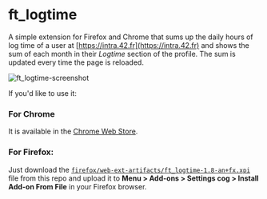 # ft_logtime
A simple extension for Firefox and Chrome that sums up the daily hours of log time of a user at [https://intra.42.fr](https://intra.42.fr) and shows the sum of each month in their *Logtime* section of the profile.
The sum is updated every time the page is reloaded.

![ft_logtime-screenshot](https://user-images.githubusercontent.com/6943864/103114500-19958980-465f-11eb-948f-464ec20f17a6.png)

If you'd like to use it:

### For Chrome
It is available in the [Chrome Web Store](https://chrome.google.com/webstore/detail/ftlogtime/mnohnflacgkmhaocfhhmjeeciibiciep).

### For Firefox:
Just download the [`firefox/web-ext-artifacts/ft_logtime-1.8-an+fx.xpi`](https://github.com/mohamedhaddi/ft_logtime/blob/main/firefox/web-ext-artifacts/ft_logtime-1.8-an%2Bfx.xpi) file from this repo and upload it to **Menu > Add-ons > Settings cog > Install Add-on From File** in your Firefox browser.

